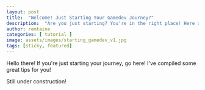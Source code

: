 ```yaml
---
layout: post
title:  "Welcome! Just Starting Your Gamedev Journey?"
description:  "Are you just starting? You're in the right place! Here are some things you need to take note before you start"
author: remtaine
categories: [ tutorial ]
image: assets/images/starting_gamedev_v1.jpg
tags: [sticky, featured]
---
```


Hello there! If you're just starting your journey, go here! I've compiled some great tips for you!

Still under construction!